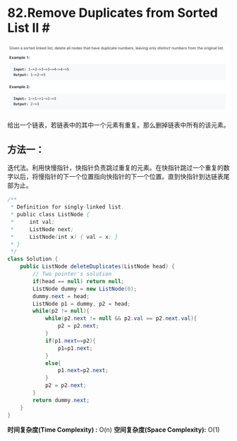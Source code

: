 # 82.Remove Duplicates from Sorted List II \#

![](.gitbook/assets/image%20%2832%29.png)

给出一个链表，若链表中的其中一个元素有重复。那么删掉链表中所有的该元素。

## 方法一：

迭代法。利用快慢指针，快指针负责跳过重复的元素。在快指针跳过一个重复的数字以后，将慢指针的下一个位置指向快指针的下一个位置。直到快指针到达链表尾部为止。

```java
/**
 * Definition for singly-linked list.
 * public class ListNode {
 *     int val;
 *     ListNode next;
 *     ListNode(int x) { val = x; }
 * }
 */
class Solution {
    public ListNode deleteDuplicates(ListNode head) {
        // Two pointer's solution
        if(head == null) return null;
        ListNode dummy = new ListNode(0);
        dummy.next = head;
        ListNode p1 = dummy, p2 = head;
        while(p2 != null){
            while(p2.next != null && p2.val == p2.next.val){
                p2 = p2.next;
            }
            if(p1.next==p2){
                p1=p1.next;
            }
            else{
                p1.next=p2.next;
            }
            p2 = p2.next;
        }
        return dummy.next;
    }
}
```

**时间复杂度\(Time Complexity\) :** O\(n\)          **空间复杂度\(Space Complexity\):** O\(1\)

